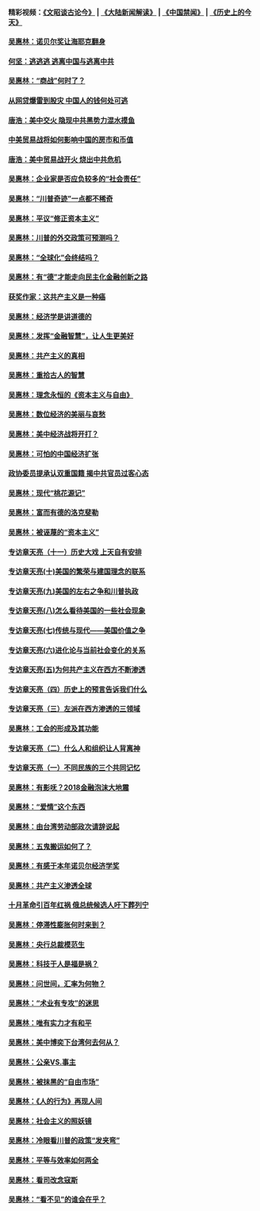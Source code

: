 #### 精彩视频：[《文昭谈古论今》](https://github.com/gfw-breaker/wenzhao/blob/master/README.md?t=01271830) | [《大陆新闻解读》](https://github.com/gfw-breaker/ntdtv-comedy/blob/master/README.md?t=01271830) | [《中国禁闻》](https://github.com/gfw-breaker/ntdtv-news/blob/master/README.md?t=01271830) | [《历史上的今天》](https://github.com/gfw-breaker/today-in-history/blob/master/README.md?t=01271830) 

#### [吴惠林：诺贝尔奖让海耶克翻身](../pages/nsc423/n10890049.md?t=01271830) 

#### [何坚：逃逃逃 逃离中国与逃离中共](../pages/nsc423/n10592891.md?t=01271830) 

#### [吴惠林：“商战”何时了？](../pages/nsc423/n10573558.md?t=01271830) 

#### [从网贷爆雷到股灾 中国人的钱何处可逃](../pages/nsc423/n10572800.md?t=01271830) 

#### [唐浩：美中交火 隐现中共黑势力混水摸鱼](../pages/nsc423/n10544040.md?t=01271830) 

#### [中美贸易战将如何影响中国的房市和币值](../pages/nsc423/n10543697.md?t=01271830) 

#### [唐浩：美中贸易战开火 烧出中共危机](../pages/nsc423/n10540126.md?t=01271830) 

#### [吴惠林：企业家是否应负较多的“社会责任”](../pages/nsc423/n10535022.md?t=01271830) 

#### [吴惠林：“川普奇迹”一点都不稀奇](../pages/nsc423/n10512808.md?t=01271830) 

#### [吴惠林：平议“修正资本主义”](../pages/nsc423/n10495724.md?t=01271830) 

#### [吴惠林：川普的外交政策可预测吗？](../pages/nsc423/n10462387.md?t=01271830) 

#### [吴惠林：“全球化”会终结吗？](../pages/nsc423/n10452838.md?t=01271830) 

#### [吴惠林：有“德”才能走向民主化金融创新之路](../pages/nsc423/n10432292.md?t=01271830) 

#### [获奖作家：这共产主义是一种癌](../pages/nsc423/n10431541.md?t=01271830) 

#### [吴惠林：经济学是讲道德的](../pages/nsc423/n10398014.md?t=01271830) 

#### [吴惠林：发挥“金融智慧”，让人生更美好](../pages/nsc423/n10375019.md?t=01271830) 

#### [吴惠林：共产主义的真相](../pages/nsc423/n10351394.md?t=01271830) 

#### [吴惠林：重拾古人的智慧](../pages/nsc423/n10337691.md?t=01271830) 

#### [吴惠林：理念永恒的《资本主义与自由》](../pages/nsc423/n10316274.md?t=01271830) 

#### [吴惠林：数位经济的美丽与哀愁](../pages/nsc423/n10292946.md?t=01271830) 

#### [吴惠林：美中经济战将开打？](../pages/nsc423/n10258825.md?t=01271830) 

#### [吴惠林：可怕的中国经济扩张](../pages/nsc423/n10219147.md?t=01271830) 

#### [政协委员提承认双重国籍 揭中共官员过客心态](../pages/nsc423/n10208809.md?t=01271830) 

#### [吴惠林：现代“桃花源记”](../pages/nsc423/n10185234.md?t=01271830) 

#### [吴惠林：富而有德的洛克斐勒](../pages/nsc423/n10142264.md?t=01271830) 

#### [吴惠林：被诬蔑的“资本主义”](../pages/nsc423/n10124816.md?t=01271830) 

#### [专访章天亮（十一）历史大戏 上天自有安排](../pages/nsc423/n10094905.md?t=01271830) 

#### [专访章天亮(十)美国的繁荣与建国理念的联系](../pages/nsc423/n10094899.md?t=01271830) 

#### [专访章天亮(九)美国的左右之争和川普执政](../pages/nsc423/n10094889.md?t=01271830) 

#### [专访章天亮(八)怎么看待美国的一些社会现象](../pages/nsc423/n10094857.md?t=01271830) 

#### [专访章天亮(七)传统与现代——美国价值之争](../pages/nsc423/n10093140.md?t=01271830) 

#### [专访章天亮(六)进化论与当前社会变化的关系](../pages/nsc423/n10092036.md?t=01271830) 

#### [专访章天亮(五)为何共产主义在西方不断渗透](../pages/nsc423/n10083620.md?t=01271830) 

#### [专访章天亮（四）历史上的预言告诉我们什么](../pages/nsc423/n10083606.md?t=01271830) 

#### [专访章天亮（三）左派在西方渗透的三领域](../pages/nsc423/n10081115.md?t=01271830) 

#### [吴惠林：工会的形成及其功能](../pages/nsc423/n10080633.md?t=01271830) 

#### [专访章天亮（二）什么人和组织让人背离神](../pages/nsc423/n10076637.md?t=01271830) 

#### [专访章天亮（一）不同民族的三个共同记忆](../pages/nsc423/n10074188.md?t=01271830) 

#### [吴惠林：有影呒？2018金融泡沫大地震](../pages/nsc423/n10040534.md?t=01271830) 

#### [吴惠林：“爱情”这个东西](../pages/nsc423/n10019423.md?t=01271830) 

#### [吴惠林：由台湾劳动部政次请辞说起](../pages/nsc423/n9979679.md?t=01271830) 

#### [吴惠林：五鬼搬运如何了？](../pages/nsc423/n9925338.md?t=01271830) 

#### [吴惠林：有感于本年诺贝尔经济学奖](../pages/nsc423/n9871883.md?t=01271830) 

#### [吴惠林：共产主义渗透全球](../pages/nsc423/n9812748.md?t=01271830) 

#### [十月革命引百年红祸 俄总统候选人吁下葬列宁](../pages/nsc423/n9810182.md?t=01271830) 

#### [吴惠林：停滞性膨胀何时来到？](../pages/nsc423/n9764136.md?t=01271830) 

#### [吴惠林：央行总裁模范生](../pages/nsc423/n9728134.md?t=01271830) 

#### [吴惠林：科技于人是福是祸？](../pages/nsc423/n9672982.md?t=01271830) 

#### [吴惠林：问世间，汇率为何物？](../pages/nsc423/n9621788.md?t=01271830) 

#### [吴惠林：“术业有专攻”的迷思](../pages/nsc423/n9580363.md?t=01271830) 

#### [吴惠林：唯有实力才有和平](../pages/nsc423/n9529599.md?t=01271830) 

#### [吴惠林：美中博奕下台湾何去何从？](../pages/nsc423/n9483598.md?t=01271830) 

#### [吴惠林：公亲VS.事主](../pages/nsc423/n9425637.md?t=01271830) 

#### [吴惠林：被抹黑的“自由市场”](../pages/nsc423/n9351545.md?t=01271830) 

#### [吴惠林：《人的行为》再现人间](../pages/nsc423/n9296339.md?t=01271830) 

#### [吴惠林：社会主义的照妖镜](../pages/nsc423/n9243460.md?t=01271830) 

#### [吴惠林：冷眼看川普的政策“发夹弯”](../pages/nsc423/n9120684.md?t=01271830) 

#### [吴惠林：平等与效率如何两全](../pages/nsc423/n9075430.md?t=01271830) 

#### [吴惠林：看司改念寇斯](../pages/nsc423/n9024915.md?t=01271830) 

#### [吴惠林：“看不见”的谁会在乎？](../pages/nsc423/n8977488.md?t=01271830) 

